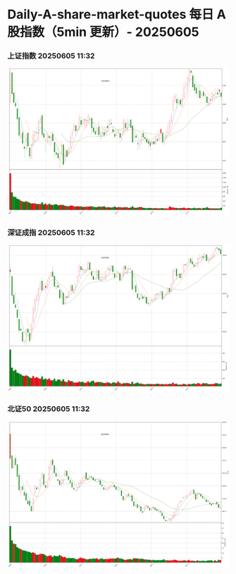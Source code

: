 
# Daily-A-share-market-quotes 每日 A 股指数（5min 更新）- 20250605

### 上证指数 20250605 11:32
![](./fig/2025/6/20250605-sh000001.png)

### 深证成指 20250605 11:32
![](./fig/2025/6/20250605-sz399001.png)

### 北证50 20250605 11:32
![](./fig/2025/6/20250605-bj899050.png)
